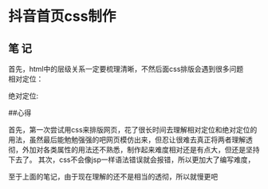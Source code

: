 # 抖音首页css制作
  
## 笔 记  
  
首先，html中的层级关系一定要梳理清晰，不然后面css排版会遇到很多问题  
相对定位：  
  

绝对定位:  
  


##心得  
  
首先，第一次尝试用css来排版网页，花了很长时间去理解相对定位和绝对定位的用法，虽然最后能勉勉强强的吧网页模仿出来，但忍让很难去真正将两者理解透彻，外加对各类属性的用法还不熟悉，制作起来难度相对还是有点大，但还是坚持下去了。  其次，css不会像jsp一样语法错误就会报错，所以更加大了编写难度，
  
至于上面的笔记，由于现在理解的还不是相当的透彻，所以就慢更吧
